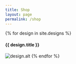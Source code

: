 ```yaml
---
title: Shop
layout: page
permalink: /shop
---
```


{% for design in site.designs %}
#### {{ design.title }}
![design.alt](design.image)
{% endfor %}